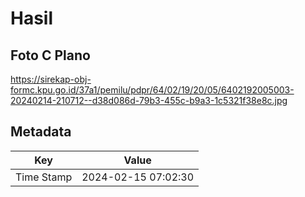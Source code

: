 # Hasil

## Foto C Plano

https://sirekap-obj-formc.kpu.go.id/37a1/pemilu/pdpr/64/02/19/20/05/6402192005003-20240214-210712--d38d086d-79b3-455c-b9a3-1c5321f38e8c.jpg


## Metadata

| Key        | Value               |
| ---------- | ------------------- |
| Time Stamp | 2024-02-15 07:02:30 |



